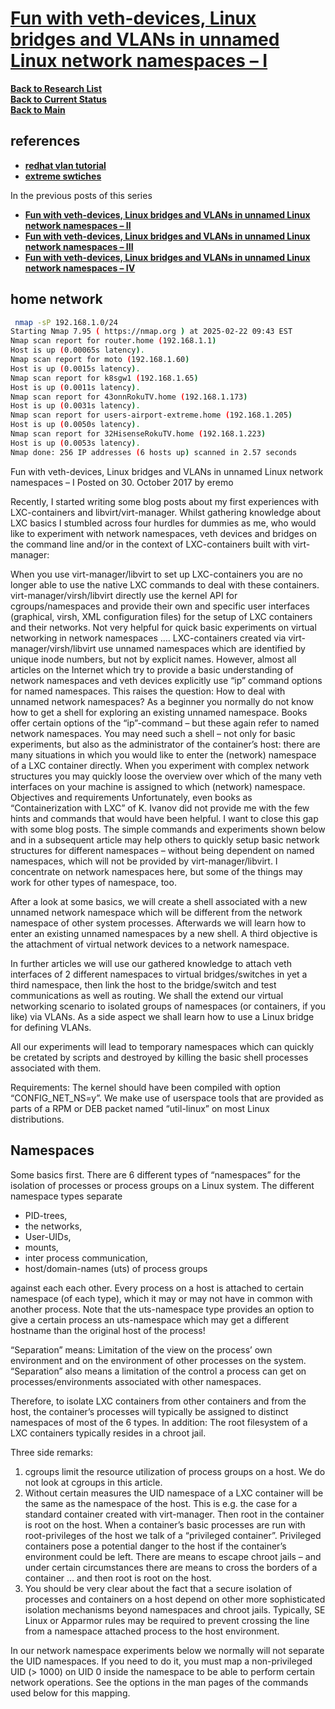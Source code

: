 # **[Fun with veth-devices, Linux bridges and VLANs in unnamed Linux network namespaces – I](https://linux-blog.anracom.com/2017/10/30/fun-with-veth-devices-linux-bridges-and-vlans-in-unnamed-linux-network-namespaces-i/)**
 

**[Back to Research List](../../../../../../research_list.md)**\
**[Back to Current Status](../../../../../../../development/status/weekly/current_status.md)**\
**[Back to Main](../../../../../../../README.md)**

## references

- **[redhat vlan tutorial](https://developers.redhat.com/blog/2018/10/22/introduction-to-linux-interfaces-for-virtual-networking#vlan)**
- **[extreme swtiches](https://emc.extremenetworks.com/content/oneview/docs/network/devices/docs/l_ov_cf_vlan.html#:~:text=Port%20VLAN%20ID's.-,VLAN%20ID%20(VID),(VIDs)%20and%20VLAN%20names.&text=A%20unique%20number%20between%201,reserved%20for%20the%20Default%20VLAN.)**

In the previous posts of this series

- **[Fun with veth-devices, Linux bridges and VLANs in unnamed Linux network namespaces – II](https://linux-blog.anracom.com/2017/11/12/fun-with-veth-devices-linux-bridges-and-vlans-in-unnamed-linux-network-namespaces-ii/)**
- **[Fun with veth-devices, Linux bridges and VLANs in unnamed Linux network namespaces – III](https://linux-blog.anracom.com/2017/11/14/fun-with-veth-devices-linux-bridges-and-vlans-in-unnamed-linux-network-namespaces-iii/)**
- **[Fun with veth-devices, Linux bridges and VLANs in unnamed Linux network namespaces – IV](https://linux-blog.anracom.com/2017/11/20/fun-with-veth-devices-linux-bridges-and-vlans-in-unnamed-linux-network-namespaces-iv/#:~:text=Both%20variants%20can%20also%20be,trunk%20interface%20a%20trunk%20port.)**

## home network

```bash
 nmap -sP 192.168.1.0/24
Starting Nmap 7.95 ( https://nmap.org ) at 2025-02-22 09:43 EST
Nmap scan report for router.home (192.168.1.1)
Host is up (0.00065s latency).
Nmap scan report for moto (192.168.1.60)
Host is up (0.0015s latency).
Nmap scan report for k8sgw1 (192.168.1.65)
Host is up (0.0011s latency).
Nmap scan report for 43onnRokuTV.home (192.168.1.173)
Host is up (0.0031s latency).
Nmap scan report for users-airport-extreme.home (192.168.1.205)
Host is up (0.0050s latency).
Nmap scan report for 32HisenseRokuTV.home (192.168.1.223)
Host is up (0.0053s latency).
Nmap done: 256 IP addresses (6 hosts up) scanned in 2.57 seconds
```
Fun with veth-devices, Linux bridges and VLANs in unnamed Linux network namespaces – I
Posted on 30. October 2017 by eremo

Recently, I started writing some blog posts about my first experiences with LXC-containers and libvirt/virt-manager. Whilst gathering knowledge about LXC basics I stumbled across four hurdles for dummies as me, who would like to experiment with network namespaces, veth devices and bridges on the command line and/or in the context of LXC-containers built with virt-manager:

When you use virt-manager/libvirt to set up LXC-containers you are no longer able to use the native LXC commands to deal with these containers. virt-manager/virsh/libvirt directly use the kernel API for cgroups/namespaces and provide their own and specific user interfaces (graphical, virsh, XML configuration files) for the setup of LXC containers and their networks. Not very helpful for quick basic experiments on virtual networking in network namespaces ….
LXC-containers created via virt-manager/virsh/libvirt use unnamed namespaces which are identified by unique inode numbers, but not by explicit names. However, almost all articles on the Internet which try to provide a basic understanding of network namespaces and veth devices explicitly use “ip” command options for named namespaces. This raises the question: How to deal with unnamed network namespaces?
As a beginner you normally do not know how to get a shell for exploring an existing unnamed namespace. Books offer certain options of the “ip”-command – but these again refer to named network namespaces. You may need such a shell – not only for basic experiments, but also as the administrator of the container’s host: there are many situations in which you would like to enter the (network) namespace of a LXC container directly.
When you experiment with complex network structures you may quickly loose the overview over which of the many veth interfaces on your machine is assigned to which (network) namespace.
Objectives and requirements
Unfortunately, even books as “Containerization with LXC” of K. Ivanov did not provide me with the few hints and commands that would have been helpful. I want to close this gap with some blog posts. The simple commands and experiments shown below and in a subsequent article may help others to quickly setup basic network structures for different namespaces – without being dependent on named namespaces, which will not be provided by virt-manager/libvirt. I concentrate on network namespaces here, but some of the things may work for other types of namespace, too.

After a look at some basics, we will create a shell associated with a new unnamed network namespace which will be different from the network namespace of other system processes. Afterwards we will learn how to enter an existing unnamed namespaces by a new shell. A third objective is the attachment of virtual network devices to a network namespace.

In further articles we will use our gathered knowledge to attach veth interfaces of 2 different namespaces to virtual bridges/switches in yet a third namespace, then link the host to the bridge/switch and test communications as well as routing. We shall the extend our virtual networking scenario to isolated groups of namespaces (or containers, if you like) via VLANs. As a side aspect we shall learn how to use a Linux bridge for defining VLANs.

All our experiments will lead to temporary namespaces which can quickly be cretated by scripts and destroyed by killing the basic shell processes associated with them.

Requirements: The kernel should have been compiled with option “CONFIG_NET_NS=y”. We make use of userspace tools that are provided as parts of a RPM or DEB packet named “util-linux” on most Linux distributions.

## Namespaces

Some basics first. There are 6 different types of “namespaces” for the isolation of processes or process groups on a Linux system. The different namespace types separate

- PID-trees,
- the networks,
- User-UIDs,
- mounts,
- inter process communication,
- host/domain-names (uts) of process groups

against each each other. Every process on a host is attached to certain namespace (of each type), which it may or may not have in common with another process. Note that the uts-namespace type provides an option to give a certain process an uts-namespace which may get a different hostname than the original host of the process!

“Separation” means: Limitation of the view on the process’ own environment and on the environment of other processes on the system. “Separation” also means a limitation of the control a process can get on processes/environments associated with other namespaces.

Therefore, to isolate LXC containers from other containers and from the host, the container’s processes will typically be assigned to distinct namespaces of most of the 6 types. In addition: The root filesystem of a LXC containers typically resides in a chroot jail.

Three side remarks:

1. cgroups limit the resource utilization of process groups on a host. We do not look at cgroups in this article.
2. Without certain measures the UID namespace of a LXC container will be the same as the namespace of the host. This is e.g. the case for a standard container created with virt-manager. Then root in the container is root on the host. When a container’s basic processes are run with root-privileges of the host we talk of a “privileged container”. Privileged containers pose a potential danger to the host if the container’s environment could be left. There are means to escape chroot jails – and under certain circumstances there are means to cross the borders of a container … and then root is root on the host.
3. You should be very clear about the fact that a secure isolation of processes and containers on a host depend on other more sophisticated isolation mechanisms beyond namespaces and chroot jails. Typically, SE Linux or Apparmor rules may be required to prevent crossing the line from a namespace attached process to the host environment.

In our network namespace experiments below we normally will not separate the UID namespaces. If you need to do it, you must map a non-privileged UID (> 1000) on UID 0 inside the namespace to be able to perform certain network operations. See the options in the man pages of the commands used below for this mapping.

